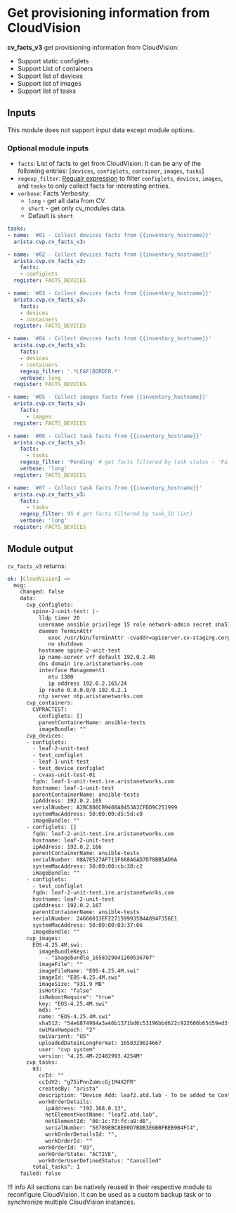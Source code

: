 # Get provisioning information from CloudVision

**cv_facts_v3** get provisioning information from CloudVision:

- Support static configlets
- Support List of containers
- Support list of devices
- Support list of images
- Support list of tasks

## Inputs

This module does not support input data except module options.

### Optional module inputs

- `facts`: List of facts to get from CloudVision. It can be any of the following entries: [`devices`, `configlets`, `container`, `images`, `tasks`]
- `regexp_filter`: [Regualr expression](https://docs.python.org/3/howto/regex.html) to filter `configlets`, `devices`, `images`, and `tasks` to only collect facts for interesting entries.
- `verbose`: Facts Verbosity.
  - `long` -  get all data from CV.
  - `short` -  get only cv_modules data.
  - Default is `short`

```yaml
tasks:
- name: '#01 - Collect devices facts from {{inventory_hostname}}'
  arista.cvp.cv_facts_v3:

- name: '#02 - Collect devices facts from {{inventory_hostname}}'
  arista.cvp.cv_facts_v3:
    facts:
    - configlets
  register: FACTS_DEVICES

- name: '#03 - Collect devices facts from {{inventory_hostname}}'
  arista.cvp.cv_facts_v3:
    facts:
    - devices
    - containers
  register: FACTS_DEVICES

- name: '#04 - Collect devices facts from {{inventory_hostname}}'
  arista.cvp.cv_facts_v3:
    facts:
    - devices
    - containers
    regexp_filter: '.*LEAF|BORDER.*'
    verbose: long
  register: FACTS_DEVICES

- name: '#05 - Collect images facts from {{inventory_hostname}}'
  arista.cvp.cv_facts_v3:
    facts:
      - images
  register: FACTS_DEVICES

- name: '#06 - Collect task facts from {{inventory_hostname}}'
  arista.cvp.cv_facts_v3:
    facts:
      - tasks
    regexp_filter: 'Pending' # get facts filtered by task status - 'Failed', 'Pending', 'Completed', 'Cancelled'
    verbose: 'long'
  register: FACTS_DEVICES

- name: '#07 - Collect task facts from {{inventory_hostname}}'
  arista.cvp.cv_facts_v3:
    facts:
      - tasks
    regexp_filter: 95 # get facts filtered by task_Id (int)
    verbose: 'long'
  register: FACTS_DEVICES
```

## Module output

`cv_facts_v3` returns:

```yaml
ok: [CloudVision] =>
  msg:
    changed: false
    data:
      cvp_configlets:
        spine-2-unit-test: |-
          lldp timer 20
          username ansible privilege 15 role network-admin secret sha512 $6$DJfSedWCtJPVTpp3$HOxiovAxJlrzr4WdOnqWbT9iXwdcfXvPiN4Z5K1Z4xZfdc9G85kgwkjufLUvBp.gNe4q/fbzAugZpvHC3yc7a1
          daemon TerminAttr
             exec /usr/bin/TerminAttr -cvaddr=apiserver.cv-staging.corp.arista.io:443 -cvcompression=gzip -taillogs -cvauth=token-secure,/tmp/cv-onboarding-token -smashexcludes=ale,flexCounter,hardware,kni,pulse,strata -ingestexclude=/Sysdb/cell/1/agent,/Sysdb/cell/2/agent -disableaaa
             no shutdown
          hostname spine-2-unit-test
          ip name-server vrf default 192.0.2.40
          dns domain ire.aristanetworks.com
          interface Management1
             mtu 1380
             ip address 192.0.2.165/24
          ip route 0.0.0.0/0 192.0.2.1
          ntp server ntp.aristanetworks.com
      cvp_containers:
        CVPRACTEST:
          configlets: []
          parentContainerName: ansible-tests
          imageBundle: ""
      cvp_devices:
      - configlets:
        - leaf-2-unit-test
        - test_configlet
        - leaf-1-unit-test
        - test_device_configlet
        - cvaas-unit-test-01
        fqdn: leaf-1-unit-test.ire.aristanetworks.com
        hostname: leaf-1-unit-test
        parentContainerName: ansible-tests
        ipAddress: 192.0.2.165
        serialNumber: A2BC886CB9408A0453A3CFDD9C251999
        systemMacAddress: 50:00:00:d5:5d:c0
        imageBundle: ""
      - configlets: []
        fqdn: leaf-2-unit-test.ire.aristanetworks.com
        hostname: leaf-2-unit-test
        ipAddress: 192.0.2.166
        parentContainerName: ansible-tests
        serialNumber: 08A7E527AF711F688A6AD7D78BB5AD0A
        systemMacAddress: 50:00:00:cb:38:c2
        imageBundle: ""
      - configlets:
        - test_configlet
        fqdn: leaf-2-unit-test.ire.aristanetworks.com
        hostname: leaf-2-unit-test
        ipAddress: 192.0.2.167
        parentContainerName: ansible-tests
        serialNumber: 24666013EF2271599935B4A894F356E1
        systemMacAddress: 50:00:00:03:37:66
        imageBundle: ""
      cvp_images:
        EOS-4.25.4M.swi:
          imageBundleKeys:
            - "imagebundle_1658329041200536707"
          imageFile": ""
          imageFileName: "EOS-4.25.4M.swi"
          imageId: "EOS-4.25.4M.swi"
          imageSize: "931.9 MB"
          isHotFix: "false"
          isRebootRequire": "true"
          key: "EOS-4.25.4M.swi"
          md5: ""
          name: "EOS-4.25.4M.swi"
          sha512: "54e6874984a3a46b1371bd6c53196bbd622c922606b65d59ed3fa23e918a43d174d468ac9179146a4d1b00e7094c4755ea90c2df4ab94c562e745c14a402b491"
          swiMaxHwepoch: "2"
          swiVarient: "US"
          uploadedDateinLongFormat: 1658329024667
          user: "cvp system"
          version: "4.25.4M-22402993.4254M"
      cvp_tasks:
        93:
          ccId: ""
          ccIdV2: "g75iPnnZuWccGj1M4X2FR"
          createdBy: "arista"
          description: "Device Add: leaf2.atd.lab - To be added to Container pod1"
          workOrderDetails:
            ipAddress: "192.168.0.13",
            netElementHostName: "leaf2.atd.lab",
            netElementId: "00:1c:73:fd:a9:d8",
            serialNumber: "56789EBC8E00D7BDB3E6BBFBEB9B4FC4",
            workOrderDetailsId: "",
            workOrderId: ""
          workOrderId: "93",
          workOrderState: "ACTIVE",
          workOrderUserDefinedStatus: "Cancelled"
        total_tasks": 1
    failed: false
```

!!! info
    All sections can be natively reused in their respective module to reconfigure CloudVision. It can be used as a custom backup task or to synchronize multiple CloudVision instances.

